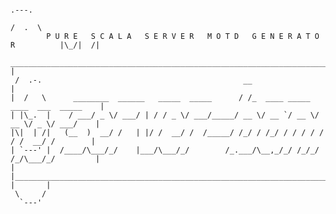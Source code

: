                                                                                        .---.
                                                                                      /  .  \
            P U R E   S C A L A   S E R V E R   M O T D   G E N E R A T O R          |\_/|  /|
      _______________________________________________________________________________|___|_' |
     /  .-.                                             __                                   |
    |  /   \      ________  ______   _____  _____      / /_  ____ _____  ____  ___  _____    |
    | |\_.  |    / ___/ _ \/ ___/ | / / _ \/ ___/_____/ __ \/ __ `/ __ \/ __ \/ _ \/ ___/    |
    |\|  | /|   (__  )  __/ /   | |/ /  __/ /  /_____/ /_/ / /_/ / / / / / / /  __/ /        |
    | `---' |  /____/\___/_/    |___/\___/_/        /_.___/\__,_/_/ /_/_/ /_/\___/_/         |
    |       |_______________________________________________________________________________/
    |       |
     \     /
      `---'
